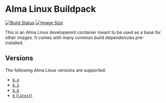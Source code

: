 # Alma Linux Buildpack

[![Build Status](https://github.drone.simd.stream/api/badges/andreipoe/buildpack-alma/status.svg)](https://github.drone.simd.stream/andreipoe/buildpack-alma)
[![Image Size](https://img.shields.io/docker/image-size/andreipoe/buildpack-alma)](https://hub.docker.com/r/andreipoe/buildpack-alma)

This is an Alma Linux developemnt container meant to be used as a base for other images.
It comes with many common build dependencies pre-installed.

## Versions

The following Alma Linux versions are supported:

* [`8.4`](https://github.com/andreipoe/buildpack-alma/blob/master/8.4/Dockerfile)
* [`8.5`](https://github.com/andreipoe/buildpack-alma/blob/master/8.5/Dockerfile)
* [`8.6`](https://github.com/andreipoe/buildpack-alma/blob/master/8.6/Dockerfile)
* [`8` (`latest`)](https://github.com/andreipoe/buildpack-alma/blob/master/8/Dockerfile)
